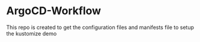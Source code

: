 # ArgoCD-Workflow
This repo is created to get the configuration files and manifests file to setup the kustomize demo
